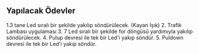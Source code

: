 ## Yapılacak Ödevler ##
1.3 tane Led sıralı bir şekilde yakılıp söndürülecek. (Kayan Işık)
2. Trafik Lambası uygulaması
3. 7 Led sıralı bir şekilde for döngüsü yardımıyla yakılıp söndürülecek.
4. Pulup devresi ile tek bir Led'i yakıp söndür.
5. Puldown devresi ile tek bir Led'i yakıp söndür.
